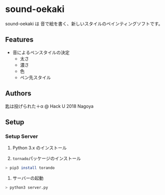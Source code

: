 # sound-oekaki

sound-oekaki は 音で絵を書く、新しいスタイルのペインティングソフトです。

## Features
- 音によるペンスタイルの決定
	* 太さ
	* 濃さ
	* 色
	* ペン先スタイル

## Authors
匙は投げられた＋α @ Hack U 2018 Nagoya


## Setup

### Setup Server

1. Python 3.x のインストール

1. `tornado`パッケージのインストール
```bash
> pip3 install torando
```

1. サーバーの起動
```bash
> python3 server.py
```
